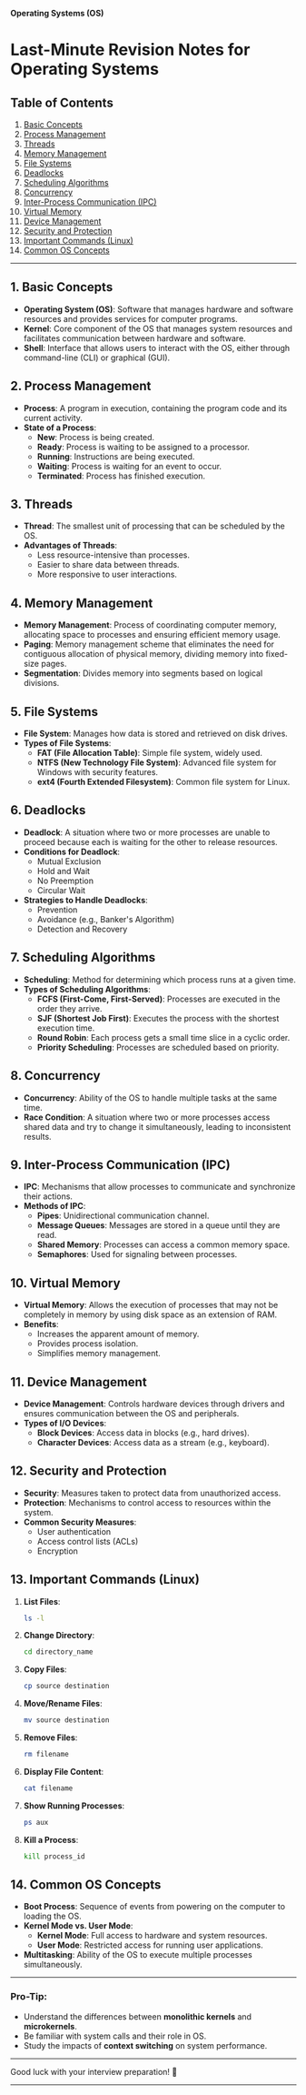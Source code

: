 **Operating Systems (OS)**
# Last-Minute Revision Notes for Operating Systems

## Table of Contents
1. [Basic Concepts](#basic-concepts)
2. [Process Management](#process-management)
3. [Threads](#threads)
4. [Memory Management](#memory-management)
5. [File Systems](#file-systems)
6. [Deadlocks](#deadlocks)
7. [Scheduling Algorithms](#scheduling-algorithms)
8. [Concurrency](#concurrency)
9. [Inter-Process Communication (IPC)](#inter-process-communication-ipc)
10. [Virtual Memory](#virtual-memory)
11. [Device Management](#device-management)
12. [Security and Protection](#security-and-protection)
13. [Important Commands (Linux)](#important-commands-linux)
14. [Common OS Concepts](#common-os-concepts)

---

## 1. Basic Concepts

- **Operating System (OS)**: Software that manages hardware and software resources and provides services for computer programs.
- **Kernel**: Core component of the OS that manages system resources and facilitates communication between hardware and software.
- **Shell**: Interface that allows users to interact with the OS, either through command-line (CLI) or graphical (GUI).

## 2. Process Management

- **Process**: A program in execution, containing the program code and its current activity.
- **State of a Process**:
  - **New**: Process is being created.
  - **Ready**: Process is waiting to be assigned to a processor.
  - **Running**: Instructions are being executed.
  - **Waiting**: Process is waiting for an event to occur.
  - **Terminated**: Process has finished execution.

## 3. Threads

- **Thread**: The smallest unit of processing that can be scheduled by the OS.
- **Advantages of Threads**:
  - Less resource-intensive than processes.
  - Easier to share data between threads.
  - More responsive to user interactions.

## 4. Memory Management

- **Memory Management**: Process of coordinating computer memory, allocating space to processes and ensuring efficient memory usage.
- **Paging**: Memory management scheme that eliminates the need for contiguous allocation of physical memory, dividing memory into fixed-size pages.
- **Segmentation**: Divides memory into segments based on logical divisions.

## 5. File Systems

- **File System**: Manages how data is stored and retrieved on disk drives.
- **Types of File Systems**:
  - **FAT (File Allocation Table)**: Simple file system, widely used.
  - **NTFS (New Technology File System)**: Advanced file system for Windows with security features.
  - **ext4 (Fourth Extended Filesystem)**: Common file system for Linux.

## 6. Deadlocks

- **Deadlock**: A situation where two or more processes are unable to proceed because each is waiting for the other to release resources.
- **Conditions for Deadlock**:
  - Mutual Exclusion
  - Hold and Wait
  - No Preemption
  - Circular Wait
- **Strategies to Handle Deadlocks**:
  - Prevention
  - Avoidance (e.g., Banker's Algorithm)
  - Detection and Recovery

## 7. Scheduling Algorithms

- **Scheduling**: Method for determining which process runs at a given time.
- **Types of Scheduling Algorithms**:
  - **FCFS (First-Come, First-Served)**: Processes are executed in the order they arrive.
  - **SJF (Shortest Job First)**: Executes the process with the shortest execution time.
  - **Round Robin**: Each process gets a small time slice in a cyclic order.
  - **Priority Scheduling**: Processes are scheduled based on priority.

## 8. Concurrency

- **Concurrency**: Ability of the OS to handle multiple tasks at the same time.
- **Race Condition**: A situation where two or more processes access shared data and try to change it simultaneously, leading to inconsistent results.

## 9. Inter-Process Communication (IPC)

- **IPC**: Mechanisms that allow processes to communicate and synchronize their actions.
- **Methods of IPC**:
  - **Pipes**: Unidirectional communication channel.
  - **Message Queues**: Messages are stored in a queue until they are read.
  - **Shared Memory**: Processes can access a common memory space.
  - **Semaphores**: Used for signaling between processes.

## 10. Virtual Memory

- **Virtual Memory**: Allows the execution of processes that may not be completely in memory by using disk space as an extension of RAM.
- **Benefits**:
  - Increases the apparent amount of memory.
  - Provides process isolation.
  - Simplifies memory management.

## 11. Device Management

- **Device Management**: Controls hardware devices through drivers and ensures communication between the OS and peripherals.
- **Types of I/O Devices**:
  - **Block Devices**: Access data in blocks (e.g., hard drives).
  - **Character Devices**: Access data as a stream (e.g., keyboard).

## 12. Security and Protection

- **Security**: Measures taken to protect data from unauthorized access.
- **Protection**: Mechanisms to control access to resources within the system.
- **Common Security Measures**:
  - User authentication
  - Access control lists (ACLs)
  - Encryption

## 13. Important Commands (Linux)

1. **List Files**:
   ```bash
   ls -l
   ```

2. **Change Directory**:
   ```bash
   cd directory_name
   ```

3. **Copy Files**:
   ```bash
   cp source destination
   ```

4. **Move/Rename Files**:
   ```bash
   mv source destination
   ```

5. **Remove Files**:
   ```bash
   rm filename
   ```

6. **Display File Content**:
   ```bash
   cat filename
   ```

7. **Show Running Processes**:
   ```bash
   ps aux
   ```

8. **Kill a Process**:
   ```bash
   kill process_id
   ```

## 14. Common OS Concepts

- **Boot Process**: Sequence of events from powering on the computer to loading the OS.
- **Kernel Mode vs. User Mode**:
  - **Kernel Mode**: Full access to hardware and system resources.
  - **User Mode**: Restricted access for running user applications.
- **Multitasking**: Ability of the OS to execute multiple processes simultaneously.

---

### **Pro-Tip**:
- Understand the differences between **monolithic kernels** and **microkernels**.
- Be familiar with system calls and their role in OS.
- Study the impacts of **context switching** on system performance.

---

Good luck with your interview preparation! 🚀

---
